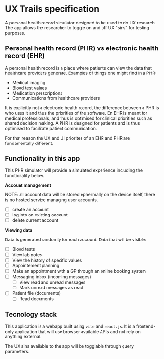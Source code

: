 # UX Trails specification

A personal health record simulator designed to be used to do UX research. The app allows the researcher to toggle on and off UX "sins" for testing purposes.

## Personal health record (PHR) vs electronic health record (EHR)

A personal health record is a place where patients can view the data that healthcare providers generate. Examples of things one might find in a PHR:

- Medical imaging
- Blood test values
- Medication prescriptions
- Communications from healthcare providers

It is explicitly not a electronic health record, the difference between a PHR is who uses it and thus the priorities of the software. En EHR is meant for medical professionals, and thus is optimised for clinical priorities such as shared decision making. A PHR is designed for patients and is thus optimised to facilitate patient communication.

For that reason the UX and UI priorites of an EHR and PHR are fundamentally different.

## Functionality in this app

This PHR simulator will provide a simulated experience including the functionality below.

**Account management**

NOTE: all account data will be stored ephermally on the device itself, there is no hosted service managing user accounts.

- [ ] create an account
- [ ] log into an existing account
- [ ] delete current account

**Viewing data**

Data is generated randomly for each account. Data that will be visible:

- [ ] Blood tests
 - [ ] View lab notes
 - [ ] View the history of specific values
- [ ] Appointement planning
 - [ ] Make an appointment with a GP through an online booking system
- [ ] Messaging inbox (incoming messages)
  - [ ] View read and unread messages
  - [ ] Mark unread messages as read
- [ ] Patient file (documents)
  - [ ] Read documents

## Tecnology stack

This application is a webapp built using `vite` and `react.js`. It is a frontend-only application that will use browser available APIs and not rely on anything external.

The UX sins available to the app will be togglable through query parameters.
